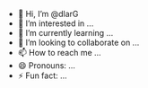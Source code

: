 - 👋 Hi, I’m @dlarG
- 👀 I’m interested in ...
- 🌱 I’m currently learning ...
- 💞️ I’m looking to collaborate on ...
- 📫 How to reach me ...
- 😄 Pronouns: ...
- ⚡ Fun fact: ...

<!---
dlarG/dlarG is a ✨ special ✨ repository because its `README.md` (this file) appears on your GitHub profile.
You can click the Preview link to take a look at your changes.
--->
